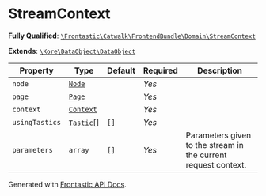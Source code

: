 #  StreamContext

**Fully Qualified**: [`\Frontastic\Catwalk\FrontendBundle\Domain\StreamContext`](../../../../src/php/FrontendBundle/Domain/StreamContext.php)

**Extends**: [`\Kore\DataObject\DataObject`](https://github.com/kore/DataObject)

Property|Type|Default|Required|Description
--------|----|-------|--------|-----------
`node` | [`Node`](Node.md) |  | *Yes* | 
`page` | [`Page`](Page.md) |  | *Yes* | 
`context` | [`Context`](../../ApiCoreBundle/Domain/Context.md) |  | *Yes* | 
`usingTastics` | [`Tastic`](Tastic.md)[] | `[]` | *Yes* | 
`parameters` | `array` | `[]` | *Yes* | Parameters given to the stream in the current request context.

Generated with [Frontastic API Docs](https://github.com/FrontasticGmbH/apidocs).
